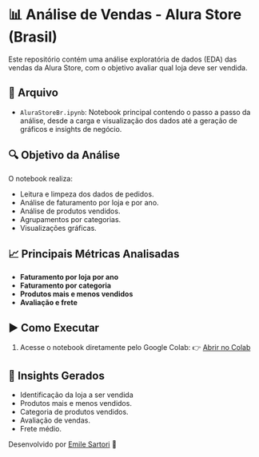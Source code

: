 # 📊 Análise de Vendas - Alura Store (Brasil)

Este repositório contém uma análise exploratória de dados (EDA) das vendas da Alura Store, com o objetivo avaliar qual loja deve ser vendida.

## 📁 Arquivo

- `AluraStoreBr.ipynb`: Notebook principal contendo o passo a passo da análise, desde a carga e visualização dos dados até a geração de gráficos e insights de negócio.

## 🔍 Objetivo da Análise

O notebook realiza:

- Leitura e limpeza dos dados de pedidos.
- Análise de faturamento por loja e por ano.
- Análise de produtos vendidos.
- Agrupamentos por categorias.
- Visualizações gráficas.


## 📈 Principais Métricas Analisadas

- **Faturamento por loja por ano**
- **Faturamento por categoria**
- **Produtos mais e menos vendidos**
- **Avaliação e frete**


## ▶️ Como Executar

1. Acesse o notebook diretamente pelo Google Colab:
   👉 [Abrir no Colab](https://colab.research.google.com/github/emilesartori/challenge1-data-science/blob/main/AluraStoreBr.ipynb)


## 🧠 Insights Gerados

- Identificação da loja a ser vendida
- Produtos mais e menos vendidos.
- Categoria de produtos vendidos.
- Avaliação de vendas.
- Frete médio.



Desenvolvido por [Emile Sartori](https://github.com/emilesartori) 🚀
